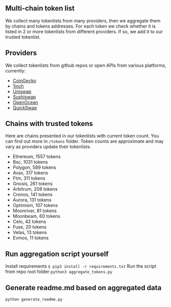 
## Multi-chain token list 
We collect many tokenlists from many providers, then we aggregate them by chains and tokens addresses. 
For each token we check whether it is listed in 2 or more tokenlists from different providers. If so, 
we add it to our trusted tokenlist.

## Providers
We collect tokenlists from github repos or open APIs from various platforms, currently:
- [CoinGecko](https://www.coingecko.com/)
- [1inch](https://app.1inch.io/)
- [Uniswap](https://uniswap.org/)
- [Sushiswap](https://www.sushi.com/)
- [OpenOcean](https://openocean.finance/)
- [QuickSwap](https://quickswap.exchange/#/swap)

## Chains with trusted tokens
Here are chains presented in our tokenlists with current token count. You can find out more in `/tokens` folder.
Token counts are approximate and may vary as providers update their tokenlists.
- Ethereum, 1557 tokens
- Bsc, 1031 tokens
- Polygon, 589 tokens
- Avax, 317 tokens
- Ftm, 311 tokens
- Gnosis, 261 tokens
- Arbitrum, 208 tokens
- Cronos, 141 tokens
- Aurora, 131 tokens
- Optimism, 107 tokens
- Moonriver, 81 tokens
- Moonbeam, 60 tokens
- Celo, 42 tokens
- Fuse, 20 tokens
- Velas, 13 tokens
- Evmos, 11 tokens

## Run aggregation script yourself
Install requirements
```$ pip3 install -r requirements.txt```
Run the script from repo root folder
```python3 aggregate_tokens.py```
## Generate readme.md based on aggregated data
```bash
python generate_readme.py
```
